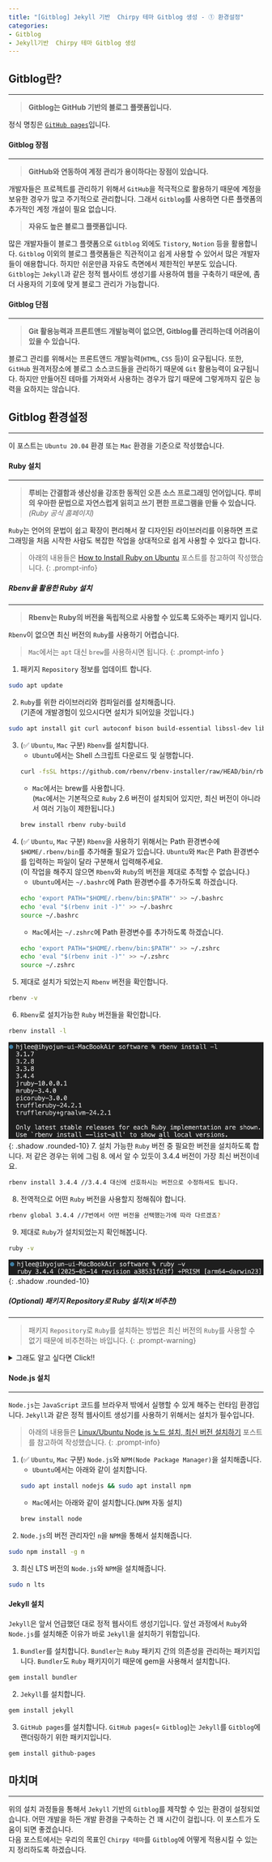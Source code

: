 ```yaml
---
title: "[Gitblog] Jekyll 기반  Chirpy 테마 Gitblog 생성 - ① 환경설정"
categories:
- Gitblog
- Jekyll기반  Chirpy 테마 Gitblog 생성
---
```


## **Gitblog란?**
--- 
>**Gitblog는 GitHub 기반의 블로그 플랫폼입니다.**

정식 명칭은 [`GitHub pages`](https://pages.github.com/)입니다.
#### **Gitblog 장점**
---
>**GitHub와 연동하여 계정 관리가 용이하다는 장점이 있습니다.**

개발자들은 프로젝트를 관리하기 위해서 `GitHub`을 적극적으로 활용하기 때문에 계정을 보유한 경우가 많고 주기적으로 관리합니다. 그래서 `Gitblog`를 사용하면 다른 플랫폼의 추가적인 계정 개설이 필요 없습니다.

>**자유도 높은 블로그 플랫폼입니다.**

많은 개발자들이 블로그 플랫폼으로 `Gitblog` 외에도 `Tistory`, `Notion` 등을 활용합니다. `Gitblog` 이외의 블로그 플랫폼들은 직관적이고 쉽게 사용할 수 있어서 많은 개발자들이 애용합니다. 하지만 쉬운만큼 자유도 측면에서 제한적인 부분도 있습니다. `Gitblog`는 `Jekyll`과 같은 정적 웹사이트 생성기를 사용하여 웹을 구축하기 때문에, 좀 더 사용자의 기호에 맞게 블로그 관리가 가능합니다.
#### **Gitblog 단점**
---
>**Git 활용능력과 프론트앤드 개발능력이 없으면, Gitblog를 관리하는데 어려움이 있을 수 있습니다.**


블로그 관리를 위해서는 프론트앤드 개발능력(`HTML`, `CSS` 등)이 요구됩니다. 또한, `GitHub` 원격저장소에 블로그 소스코드들을 관리하기 때문에 `Git` 활용능력이 요구됩니다. 하지만 만들어진 테마를 가져와서 사용하는 경우가 많기 때문에 그렇게까지 깊은 능력을 요하지는 않습니다.

## **Gitblog 환경설정**
---
이 포스트는 `Ubuntu 20.04` 환경 또는 `Mac` 환경을 기준으로 작성했습니다.

#### **Ruby 설치**
---
> **루비는 간결함과 생산성을 강조한 동적인 오픈 소스 프로그래밍 언어입니다. 루비의 우아한 문법으로 자연스럽게 읽히고 쓰기 편한 프로그램을 만들 수 있습니다.**<br>
> _(Ruby 공식 홈페이지)_

`Ruby`는 언어의 문법이 쉽고 확장이 편리해서 잘 디자인된 라이브러리를 이용하면 프로그래밍을 처음 시작한 사람도 복잡한 작업을 상대적으로 쉽게 사용할 수 있다고 합니다. <br>
>아래의 내용들은 [How to Install Ruby on Ubuntu](https://phoenixnap.com/kb/install-ruby-ubuntu) 포스트를 참고하여 작성했습니다.
{: .prompt-info}

##### **Rbenv을 활용한 Ruby 설치**
---
>**Rbenv는 Ruby의 버전을 독립적으로 사용할 수 있도록 도와주는 패키지 입니다.**

`Rbenv`이 없으면 최신 버전의 `Ruby`를 사용하기 어렵습니다.

>`Mac`에서는 `apt` 대신 `brew`를 사용하시면 됩니다.
{: .prompt-info }

1. 패키지 `Repository` 정보를 업데이트 합니다.
```bash
sudo apt update
```
2. `Ruby`를 위한 라이브러리와 컴파일러를 설치해줍니다.<br>
(기존에 개발경험이 있으시다면 설치가 되어있을 것입니다.)
```bash
sudo apt install git curl autoconf bison build-essential libssl-dev libyaml-dev libreadline6-dev zlib1g-dev libncurses5-dev libffi-dev libgdbm6 libgdbm-dev libdb-dev -y
```
3. (✅ `Ubuntu`, `Mac` 구분) `Rbenv`를 설치합니다.
	- `Ubuntu`에서는 Shell 스크립트 다운로드 및 실행합니다.
	```bash
	curl -fsSL https://github.com/rbenv/rbenv-installer/raw/HEAD/bin/rbenv-installer | bash
	```
	- `Mac`에서는 brew를 사용합니다.<br>
			(`Mac`에서는 기본적으로 `Ruby` 2.6 버전이 설치되어 있지만, 최신 버전이 아니라서 여러 기능이 제한됩니다.)
	```bash
	brew install rbenv ruby-build
	```
4. (✅ `Ubuntu`, `Mac` 구분) `Rbenv`을 사용하기 위해서는 Path 환경변수에 `$HOME/.rbenv/bin`를 추가해줄 필요가 있습니다. `Ubuntu`와 `Mac`은 Path 환경변수를 입력하는 파일이 달라 구분해서 입력해주세요.<br>
(이 작업을 해주지 않으면 `Rbenv`와 `Ruby`의 버전을 제대로 추적할 수 없습니다.)
	- `Ubuntu`에서는 `~/.bashrc`에 Path 환경변수를 추가하도록 하겠습니다.
	```bash
	echo 'export PATH="$HOME/.rbenv/bin:$PATH"' >> ~/.bashrc
	echo 'eval "$(rbenv init -)"' >> ~/.bashrc
	source ~/.bashrc
	```
	- `Mac`에서는 `~/.zshrc`에 Path 환경변수를 추가하도록 하겠습니다.
	```bash
	echo 'export PATH="$HOME/.rbenv/bin:$PATH"' >> ~/.zshrc
	echo 'eval "$(rbenv init -)"' >> ~/.zshrc
	source ~/.zshrc
	```
5. 제대로 설치가 되었는지 `Rbenv` 버전을 확인합니다.
```bash
rbenv -v
```
6. `Rbenv`로 설치가능한 `Ruby` 버전들을 확인합니다.
```bash
rbenv install -l
```
![1](/assets/img/2025-05-30-gitblog-gen-1/1.png){: .shadow .rounded-10}
7. 설치 가능한 `Ruby` 버전 중 필요한 버전을 설치하도록 합니다. 저 같은 경우는 위에 그림
8. 에서 알 수 있듯이 3.4.4 버전이 가장 최신 버전이네요.
```bash
rbenv install 3.4.4 //3.4.4 대신에 선호하시는 버전으로 수정하셔도 됩니다.
```
8. 전역적으로 어떤 `Ruby` 버전을 사용할지 정해줘야 합니다.
```bash
rbenv global 3.4.4 //7번에서 어떤 버전을 선택했는가에 따라 다르겠죠?
```
9. 제대로 `Ruby`가 설치되었는지 확인해봅니다.
```bash
ruby -v
```
![2](/assets/img/2025-05-30-gitblog-gen-1/2.png){: .shadow .rounded-10}


##### **(Optional) 패키지 Repository로 Ruby 설치(❌ 비추천)**
---
>패키지 `Repository`로 `Ruby`를 설치하는 방법은 최신 버전의 `Ruby`를 사용할 수 없기 때문에 비추천하는 바입니다.
{: .prompt-warning}

<details>
<summary>그래도 알고 싶다면 Click!!</summary>
<div markdown="1">
			
>`Mac`에서는 `apt` 대신 `brew`를 사용하시면 됩니다.
{: .prompt-info }

1. 패키지 `Repository` 정보를 업데이트 합니다.
```bash
sudo apt update
```
2. `Repository` 상에서 `Ruby`를 설치합니다.
```bash
sudo apt install ruby-full -y
```
3. 제대로 설치가 되었는지 `Ruby` 버전을 확인합니다.
```bash
ruby -v
```
		
</div>
</details>

#### **Node.js 설치**
---
`Node.js`는 `JavaScript` 코드를 브라우저 밖에서 실행할 수 있게 해주는 런타임 환경입니다. `Jekyll`과 같은 정적 웹사이트 생성기를 사용하기 위해서는 설치가 필수입니다.<br>
>아래의 내용들은 [Linux/Ubuntu Node js 노드 설치, 최신 버전 설치하기](https://seokbong.tistory.com/273) 포스트를 참고하여 작성했습니다.
{: .prompt-info}

1. (✅ `Ubuntu`, `Mac` 구분) `Node.js`와 `NPM(Node Package Manager)`을 설치해줍니다.
	- `Ubuntu`에서는 아래와 같이 설치합니다.
	```bash
	sudo apt install nodejs && sudo apt install npm
	```
	- `Mac`에서는 아래와 같이 설치합니다.(`NPM` 자동 설치)
	```bash
	brew install node
	```
2. `Node.js`의 버전 관리자인 `n`을 `NPM`을 통해서 설치해줍니다.
```bash
sudo npm install -g n
```
3. 최신 LTS 버전의 `Node.js`와 `NPM`을 설치해줍니다.
```bash
sudo n lts
```

#### **Jekyll 설치**
`Jekyll`은 앞서 언급했던 대로 정적 웹사이트 생성기입니다. 앞선 과정에서 `Ruby`와 `Node.js`를 설치해준 이유가 바로 `Jekyll`을 설치하기 위함입니다.

1. `Bundler`를 설치합니다. `Bundler`는 `Ruby` 패키지 간의 의존성을 관리하는 패키지입니다. `Bundler`도 `Ruby` 패키지이기 때문에 gem을 사용해서 설치합니다. 
```bash
gem install bundler
```
2. `Jekyll`를 설치합니다. 
```bash
gem install jekyll
```
3. `GitHub pages`를 설치합니다. `GitHub pages`(= `Gitblog`)는 `Jekyll`를 `Gitblog`에 랜더링하기 위한 패키지입니다.
```bash
gem install github-pages
```

## **마치며**
---
위의 설치 과정들을 통해서 `Jekyll` 기반의 `Gitblog`를 제작할 수 있는 환경이 설정되었습니다. 어떤 개발을 하든 개발 환경을 구축하는 건 꽤 시간이 걸립니다. 이 포스트가 도움이 되면 좋겠습니다.<br>
다음 포스트에서는 우리의 목표인 `Chirpy 테마`를 `Gitblog`에 어떻게 적용시킬 수 있는지 정리하도록 하겠습니다.

